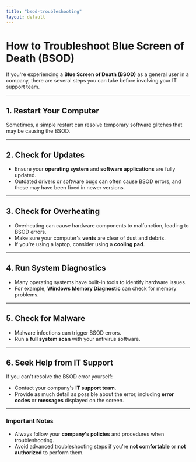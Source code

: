 ```yaml
---
title: "bsod-troubleshooting"
layout: default
---
```


# How to Troubleshoot Blue Screen of Death (BSOD)

If you're experiencing a **Blue Screen of Death (BSOD)** as a general user in a company, there are several steps you can take before involving your IT support team.

---

## 1. Restart Your Computer
Sometimes, a simple restart can resolve temporary software glitches that may be causing the BSOD.

---

## 2. Check for Updates
- Ensure your **operating system** and **software applications** are fully updated.
- Outdated drivers or software bugs can often cause BSOD errors, and these may have been fixed in newer versions.

---

## 3. Check for Overheating
- Overheating can cause hardware components to malfunction, leading to BSOD errors.
- Make sure your computer's **vents** are clear of dust and debris.
- If you're using a laptop, consider using a **cooling pad**.

---

## 4. Run System Diagnostics
- Many operating systems have built-in tools to identify hardware issues.
- For example, **Windows Memory Diagnostic** can check for memory problems.

---

## 5. Check for Malware
- Malware infections can trigger BSOD errors.
- Run a **full system scan** with your antivirus software.

---

## 6. Seek Help from IT Support
If you can't resolve the BSOD error yourself:
- Contact your company's **IT support team**.
- Provide as much detail as possible about the error, including **error codes** or **messages** displayed on the screen.

---

### Important Notes
- Always follow your **company's policies** and procedures when troubleshooting.
- Avoid advanced troubleshooting steps if you're **not comfortable** or **not authorized** to perform them.
